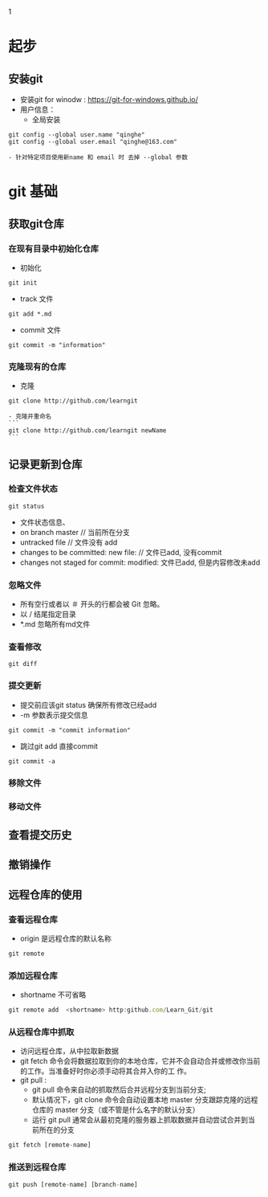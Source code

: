 1

# 起步
## 安装git
- 安装git for winodw : https://git-for-windows.github.io/
-  用户信息：
    - 全局安装
```
git config --global user.name "qinghe"
git config --global user.email "qinghe@163.com"
```
    - 针对特定项目使用新name 和 email 时 去掉 --global 参数
# git 基础

## 获取git仓库
### 在现有目录中初始化仓库
- 初始化
```
git init
```
- track 文件
```
git add *.md
```
- commit 文件
```
git commit -m "information"
```
### 克隆现有的仓库
- 克隆
```
git clone http://github.com/learngit
```
    - 克隆并重命名
    ```
    git clone http://github.com/learngit newName
    ```

## 记录更新到仓库
### 检查文件状态
```
git status
```
- 文件状态信息、
 - on branch master // 当前所在分支
 - untracked file // 文件没有 add
 - changes to be committed: new file: <filename> // 文件已add, 没有commit
 - changes not staged for commit: modified: <filename> 文件已add, 但是内容修改未add
 
### 忽略文件
- 所有空行或者以 ＃ 开头的行都会被 Git 忽略。
- 以 / 结尾指定目录
- *.md 忽略所有md文件

### 查看修改
```
git diff
```

### 提交更新
- 提交前应该git status 确保所有修改已经add
- -m 参数表示提交信息
```
git commit -m "commit information"
```
- 跳过git add 直接commit
```
git commit -a
```

### 移除文件
### 移动文件

## 查看提交历史

## 撤销操作

## 远程仓库的使用
### 查看远程仓库
- origin 是远程仓库的默认名称

```javascript
git remote
```
### 添加远程仓库
- shortname 不可省略
```javascript
git remote add  <shortname> http:github.com/Learn_Git/git
```

### 从远程仓库中抓取
- 访问远程仓库，从中拉取新数据
-  git fetch 命令会将数据拉取到你的本地仓库，它并不会自动合并或修改你当前的工作。当准备好时你必须手动将其合并入你的工
  作。
- git pull :
    - git pull 命令来自动的抓取然后合并远程分支到当前分支;
    - 默认情况下，git clone 命令会自动设置本地 master 分支跟踪克隆的远程仓库的 master 分支（或不管是什么名字的默认分支）
    - 运行 git pull 通常会从最初克隆的服务器上抓取数据并自动尝试合并到当前所在的分支 
```javascript
git fetch [remote-name]
```

### 推送到远程仓库
```javascript
git push [remote-name] [branch-name]
```